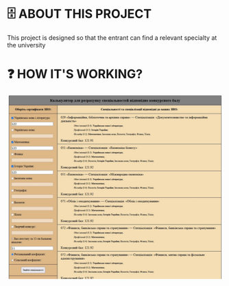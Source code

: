 # 🗄 ABOUT THIS PROJECT
This project is designed so that the entrant can find a relevant specialty at the university

# ❓ HOW IT'S WORKING?
![DBschema](/screenshots/MAIN_SCREEN.jpg)
